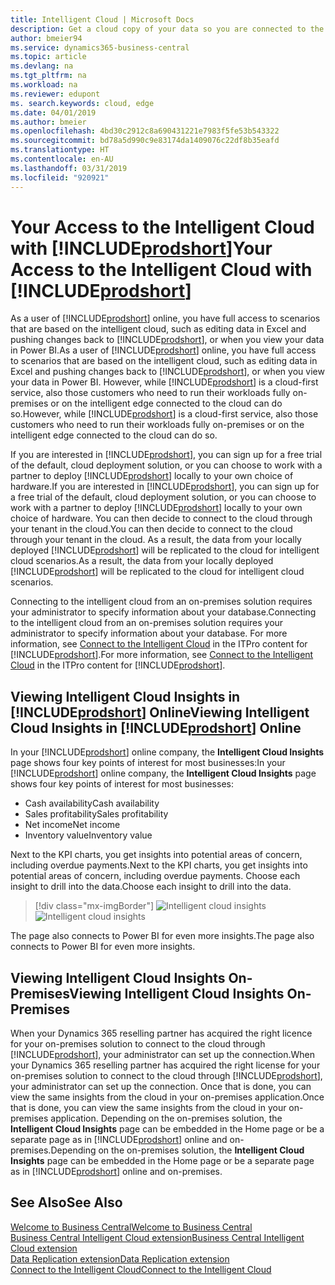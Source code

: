 ```yaml
---
title: Intelligent Cloud | Microsoft Docs
description: Get a cloud copy of your data so you are connected to the intelligent cloud.
author: bmeier94
ms.service: dynamics365-business-central
ms.topic: article
ms.devlang: na
ms.tgt_pltfrm: na
ms.workload: na
ms.reviewer: edupont
ms. search.keywords: cloud, edge
ms.date: 04/01/2019
ms.author: bmeier
ms.openlocfilehash: 4bd30c2912c8a690431221e7983f5fe53b543322
ms.sourcegitcommit: bd78a5d990c9e83174da1409076c22df8b35eafd
ms.translationtype: HT
ms.contentlocale: en-AU
ms.lasthandoff: 03/31/2019
ms.locfileid: "920921"
---
```

# <a name="your-access-to-the-intelligent-cloud-with-includeprodshortincludesprodshortmd"></a><span data-ttu-id="c5e99-103">Your Access to the Intelligent Cloud with [!INCLUDE[prodshort](includes/prodshort.md)]</span><span class="sxs-lookup"><span data-stu-id="c5e99-103">Your Access to the Intelligent Cloud with [!INCLUDE[prodshort](includes/prodshort.md)]</span></span>

<span data-ttu-id="c5e99-104">As a user of [!INCLUDE[prodshort](includes/prodshort.md)] online, you have full access to scenarios that are based on the intelligent cloud, such as editing data in Excel and pushing changes back to [!INCLUDE[prodshort](includes/prodshort.md)], or when you view your data in Power BI.</span><span class="sxs-lookup"><span data-stu-id="c5e99-104">As a user of [!INCLUDE[prodshort](includes/prodshort.md)] online, you have full access to scenarios that are based on the intelligent cloud, such as editing data in Excel and pushing changes back to [!INCLUDE[prodshort](includes/prodshort.md)], or when you view your data in Power BI.</span></span> <span data-ttu-id="c5e99-105">However, while [!INCLUDE[prodshort](includes/prodshort.md)] is a cloud-first service, also those customers who need to run their workloads fully on-premises or on the intelligent edge connected to the cloud can do so.</span><span class="sxs-lookup"><span data-stu-id="c5e99-105">However, while [!INCLUDE[prodshort](includes/prodshort.md)] is a cloud-first service, also those customers who need to run their workloads fully on-premises or on the intelligent edge connected to the cloud can do so.</span></span>  

<span data-ttu-id="c5e99-106">If you are interested in [!INCLUDE[prodshort](includes/prodshort.md)], you can sign up for a free trial of the default, cloud deployment solution, or you can choose to work with a partner to deploy [!INCLUDE[prodshort](includes/prodshort.md)] locally to your own choice of hardware.</span><span class="sxs-lookup"><span data-stu-id="c5e99-106">If you are interested in [!INCLUDE[prodshort](includes/prodshort.md)], you can sign up for a free trial of the default, cloud deployment solution, or you can choose to work with a partner to deploy [!INCLUDE[prodshort](includes/prodshort.md)] locally to your own choice of hardware.</span></span> <span data-ttu-id="c5e99-107">You can then decide to connect to the cloud through your tenant in the cloud.</span><span class="sxs-lookup"><span data-stu-id="c5e99-107">You can then decide to connect to the cloud through your tenant in the cloud.</span></span> <span data-ttu-id="c5e99-108">As a result, the data from your locally deployed [!INCLUDE[prodshort](includes/prodshort.md)] will be replicated to the cloud for intelligent cloud scenarios.</span><span class="sxs-lookup"><span data-stu-id="c5e99-108">As a result, the data from your locally deployed [!INCLUDE[prodshort](includes/prodshort.md)] will be replicated to the cloud for intelligent cloud scenarios.</span></span>  

<span data-ttu-id="c5e99-109">Connecting to the intelligent cloud from an on-premises solution requires your administrator to specify information about your database.</span><span class="sxs-lookup"><span data-stu-id="c5e99-109">Connecting to the intelligent cloud from an on-premises solution requires your administrator to specify information about your database.</span></span> <span data-ttu-id="c5e99-110">For more information, see [Connect to the Intelligent Cloud](/dynamics365/business-central/dev-itpro/administration/about-intelligent-edge) in the ITPro content for [!INCLUDE[prodshort](includes/prodshort.md)].</span><span class="sxs-lookup"><span data-stu-id="c5e99-110">For more information, see [Connect to the Intelligent Cloud](/dynamics365/business-central/dev-itpro/administration/about-intelligent-edge) in the ITPro content for [!INCLUDE[prodshort](includes/prodshort.md)].</span></span>  

## <a name="viewing-intelligent-cloud-insights-in-includeprodshortincludesprodshortmd-online"></a><span data-ttu-id="c5e99-111">Viewing Intelligent Cloud Insights in [!INCLUDE[prodshort](includes/prodshort.md)] Online</span><span class="sxs-lookup"><span data-stu-id="c5e99-111">Viewing Intelligent Cloud Insights in [!INCLUDE[prodshort](includes/prodshort.md)] Online</span></span>

<span data-ttu-id="c5e99-112">In your [!INCLUDE[prodshort](includes/prodshort.md)] online company, the **Intelligent Cloud Insights** page shows four key points of interest for most businesses:</span><span class="sxs-lookup"><span data-stu-id="c5e99-112">In your [!INCLUDE[prodshort](includes/prodshort.md)] online company, the **Intelligent Cloud Insights** page shows four key points of interest for most businesses:</span></span>

- <span data-ttu-id="c5e99-113">Cash availability</span><span class="sxs-lookup"><span data-stu-id="c5e99-113">Cash availability</span></span>
- <span data-ttu-id="c5e99-114">Sales profitability</span><span class="sxs-lookup"><span data-stu-id="c5e99-114">Sales profitability</span></span>
- <span data-ttu-id="c5e99-115">Net income</span><span class="sxs-lookup"><span data-stu-id="c5e99-115">Net income</span></span>
- <span data-ttu-id="c5e99-116">Inventory value</span><span class="sxs-lookup"><span data-stu-id="c5e99-116">Inventory value</span></span>

<span data-ttu-id="c5e99-117">Next to the KPI charts, you get insights into potential areas of concern, including overdue payments.</span><span class="sxs-lookup"><span data-stu-id="c5e99-117">Next to the KPI charts, you get insights into potential areas of concern, including overdue payments.</span></span> <span data-ttu-id="c5e99-118">Choose each insight to drill into the data.</span><span class="sxs-lookup"><span data-stu-id="c5e99-118">Choose each insight to drill into the data.</span></span>  

> [!div class="mx-imgBorder"]
> <span data-ttu-id="c5e99-119">![Intelligent cloud insights](media/across-intelligent-cloud/intelligentcloudApril19.png "Shows the intelligent Cloud Insights page in Business Central")</span><span class="sxs-lookup"><span data-stu-id="c5e99-119">![Intelligent cloud insights](media/across-intelligent-cloud/intelligentcloudApril19.png "Shows the intelligent Cloud Insights page in Business Central")</span></span>

<span data-ttu-id="c5e99-120">The page also connects to Power BI for even more insights.</span><span class="sxs-lookup"><span data-stu-id="c5e99-120">The page also connects to Power BI for even more insights.</span></span>

## <a name="viewing-intelligent-cloud-insights-on-premises"></a><span data-ttu-id="c5e99-121">Viewing Intelligent Cloud Insights On-Premises</span><span class="sxs-lookup"><span data-stu-id="c5e99-121">Viewing Intelligent Cloud Insights On-Premises</span></span>

<span data-ttu-id="c5e99-122">When your Dynamics 365 reselling partner has acquired the right licence for your on-premises solution to connect to the cloud through [!INCLUDE[prodshort](includes/prodshort.md)], your administrator can set up the connection.</span><span class="sxs-lookup"><span data-stu-id="c5e99-122">When your Dynamics 365 reselling partner has acquired the right license for your on-premises solution to connect to the cloud through [!INCLUDE[prodshort](includes/prodshort.md)], your administrator can set up the connection.</span></span> <span data-ttu-id="c5e99-123">Once that is done, you can view the same insights from the cloud in your on-premises application.</span><span class="sxs-lookup"><span data-stu-id="c5e99-123">Once that is done, you can view the same insights from the cloud in your on-premises application.</span></span> <span data-ttu-id="c5e99-124">Depending on the on-premises solution, the **Intelligent Cloud Insights** page can be embedded in the Home page or be a separate page as in [!INCLUDE[prodshort](includes/prodshort.md)] online and on-premises.</span><span class="sxs-lookup"><span data-stu-id="c5e99-124">Depending on the on-premises solution, the **Intelligent Cloud Insights** page can be embedded in the Home page or be a separate page as in [!INCLUDE[prodshort](includes/prodshort.md)] online and on-premises.</span></span>  

## <a name="see-also"></a><span data-ttu-id="c5e99-125">See Also</span><span class="sxs-lookup"><span data-stu-id="c5e99-125">See Also</span></span>

[<span data-ttu-id="c5e99-126">Welcome to Business Central</span><span class="sxs-lookup"><span data-stu-id="c5e99-126">Welcome to Business Central</span></span>](index.md)  
[<span data-ttu-id="c5e99-127">Business Central Intelligent Cloud extension</span><span class="sxs-lookup"><span data-stu-id="c5e99-127">Business Central Intelligent Cloud extension</span></span>](ui-extensions-intelligent-cloud.md)  
[<span data-ttu-id="c5e99-128">Data Replication extension</span><span class="sxs-lookup"><span data-stu-id="c5e99-128">Data Replication extension</span></span>](ui-extensions-data-replication.md)  
[<span data-ttu-id="c5e99-129">Connect to the Intelligent Cloud</span><span class="sxs-lookup"><span data-stu-id="c5e99-129">Connect to the Intelligent Cloud</span></span>](/dynamics365/business-central/dev-itpro/administration/about-intelligent-edge)  

